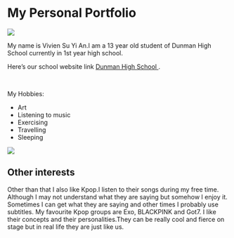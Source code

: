 <!DOCTYPE html>
<html>
<link rel="stylesheet" type="text/css" href="style.css">
<body>
<h1> My Personal Portfolio</h1>
<img src="https://mail.google.com/mail/u/0/#inbox/1628e39c5a531860?projector=1&messagePartId=0.2/"/>
<p>
My name is Vivien Su Yi An.I am a 13 year old student of Dunman High School currently in 1st year high school. </p>
<p>
Here’s our school website link <a href ="www.dhs.sg"> Dunman High School  </a>. </p>
<br>
<p>My Hobbies:</p> 
<ul>
<li>Art</li>
<li>Listening to music</li>
<li>Exercising</li>
<li>Travelling</li>
<li>Sleeping</li>
</ul>
<img src="https://www.mycoastnow.com/30197/want-learn-art/"/>
  <h2>Other interests</h2>
<p>
Other than that I also like Kpop.I listen to their songs during my free time. Although I may not understand what they are saying but somehow I enjoy it. Sometimes I can get what they are saying and other times I probably use subtitles. My favourite Kpop groups are Exo, BLACKPINK and Got7. I like their concepts and their personalities.They can be really cool and fierce on stage but in real life they are just like us.
</body>
